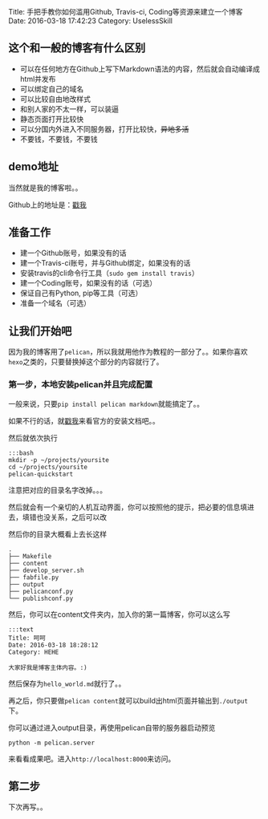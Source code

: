 Title: 手把手教你如何滥用Github, Travis-ci, Coding等资源来建立一个博客
Date: 2016-03-18 17:42:23
Category: UselessSkill

## 这个和一般的博客有什么区别

- 可以在任何地方在Github上写下Markdown语法的内容，然后就会自动编译成html并发布
- 可以绑定自己的域名
- 可以比较自由地改样式
- 和别人家的不太一样，可以装逼
- 静态页面打开比较快
- 可以分国内外进入不同服务器，打开比较快，~~异地多活~~
- 不要钱，不要钱，不要钱

## demo地址

当然就是我的博客啦。。

Github上的地址是：[戳我](https://github.com/faith0811/oreki.moe)

## 准备工作

- 建一个Github账号，如果没有的话
- 建一个Travis-ci账号，并与Github绑定，如果没有的话
- 安装travis的cli命令行工具（``sudo gem install travis``）
- 建一个Coding账号，如果没有的话（可选）
- 保证自己有Python, pip等工具（可选）
- 准备一个域名（可选）

## 让我们开始吧

因为我的博客用了``pelican``，所以我就用他作为教程的一部分了。。如果你喜欢``hexo``之类的，只要替换掉这个部分的内容就行了。

### 第一步，本地安装pelican并且完成配置

一般来说，只要``pip install pelican markdown``就能搞定了。。

如果不行的话，就[戳我](http://docs.getpelican.com/en/3.6.3/install.html)来看官方的安装文档吧。。

然后就依次执行

    :::bash
    mkdir -p ~/projects/yoursite
    cd ~/projects/yoursite
    pelican-quickstart
    
注意把对应的目录名字改掉。。。

然后就会有一个亲切的人机互动界面，你可以按照他的提示，把必要的信息填进去，填错也没关系，之后可以改

然后你的目录大概看上去长这样

```
.
├── Makefile
├── content
├── develop_server.sh
├── fabfile.py
├── output
├── pelicanconf.py
└── publishconf.py
```

然后，你可以在content文件夹内，加入你的第一篇博客，你可以这么写

    :::text
    Title: 呵呵
    Date: 2016-03-18 18:28:12
    Category: HEHE
    
    大家好我是博客主体内容。:)
    
然后保存为``hello_world.md``就行了。。

再之后，你只要做``pelican content``就可以build出html页面并输出到``./output``下。

你可以通过进入output目录，再使用pelican自带的服务器启动预览
```
python -m pelican.server
```

来看看成果吧。进入``http://localhost:8000``来访问。

## 第二步

下次再写。。
